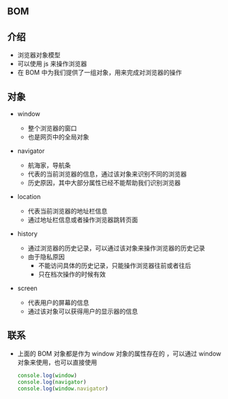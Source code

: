 ## BOM

## 介绍

*   浏览器对象模型
*   可以使用 js 来操作浏览器
*   在 BOM 中为我们提供了一组对象，用来完成对浏览器的操作

## 对象

*   window

    *   整个浏览器的窗口 
    *   也是网页中的全局对象

*   navigator

    *   航海家，导航条
    *   代表的当前浏览器的信息，通过该对象来识别不同的浏览器
    *   历史原因，其中大部分属性已经不能帮助我们识别浏览器

*   location

    *   代表当前浏览器的地址栏信息
    *   通过地址栏信息或者操作浏览器跳转页面

*   history

    *   通过浏览器的历史记录，可以通过该对象来操作浏览器的历史记录
    *   由于隐私原因
        *   不能访问具体的历史记录，只能操作浏览器往前或者往后
        *   只在档次操作的时候有效

*   screen

    *   代表用户的屏幕的信息
    *   通过该对象可以获得用户的显示器的信息

    

    

    

## 联系

*   上面的 BOM 对象都是作为 window 对象的属性存在的 ，可以通过 window 对象来使用，也可以直接使用

    ```js
    console.log(window)
    console.log(navigator)
    console.log(window.navigator)
    ```

    

